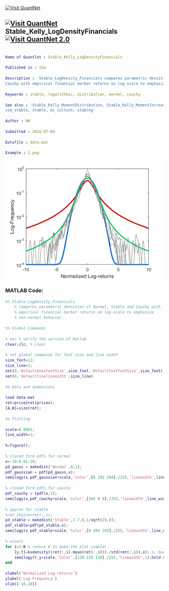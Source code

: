 
[<img src="https://github.com/QuantLet/Styleguide-and-FAQ/blob/master/pictures/banner.png" width="888" alt="Visit QuantNet">](http://quantlet.de/)

## [<img src="https://github.com/QuantLet/Styleguide-and-FAQ/blob/master/pictures/qloqo.png" alt="Visit QuantNet">](http://quantlet.de/) **Stable_Kelly_LogDensityFinancials** [<img src="https://github.com/QuantLet/Styleguide-and-FAQ/blob/master/pictures/QN2.png" width="60" alt="Visit QuantNet 2.0">](http://quantlet.de/)

```yaml

Name of Quantlet : Stable_Kelly_LogDensityFinancials

Published in : tba

Description : 'Stable_LogDensity_Financials compares parametric densities of Normal, Stable and
Cauchy with empirical financial market returns on log-scale to emphasize non-normal behavior.'

Keywords : stable, logarithmic, distribution, kernel, cauchy

See also : 'Stable_Kelly_MomentDistribution, Stable_Kelly_MomentIncrease, Stable_Kelly_Rescaling,
sim_stable, stable, mc_culloch, stabreg'

Author : NW

Submitted : 2016-07-04

Datafile : data.mat

Example : 1.png

```

![Picture1](1.png)


### MATLAB Code:
```matlab
%% Stable_LogDensity_Financials
    % Compares parametric densities of Normal, Stable and Cauchy with
    % empirical financial market returns on log-scale to emphasize
    % non-normal behavior.

%% Global Commands

% ver % verify the version of Matlab
clear;clc; % clear

% set global commands for font size and line width
size_font=12;
size_line=2;
set(0,'DefaultAxesFontSize',size_font,'DefaultTextFontSize',size_font);
set(0,'defaultlinelinewidth',size_line)

%% Data and dimensions

load data.mat
ret=price2ret(prices);
[A,B]=size(ret);

%% Plotting

scale=0.0001;
line_width=3;

h=figure();

% closed form pdfs for normal
x=-10:0.01:10;
pd_gauss = makedist('Normal',0,1);
pdf_gaussian = pdf(pd_gauss,x);
semilogy(x,pdf_gaussian+scale,'Color',[0 102 204]./255,'linewidth',line_width); hold on;

% closed form pdfs for cauchy
pdf_cauchy = tpdf(x,1);
semilogy(x,pdf_cauchy+scale,'Color',[204 0 0]./255,'linewidth',line_width)

% approx for stable
%ret_choice=ret(:,1);
pd_stable = makedist('Stable',1.7,0,1/sqrt(2),0);
pdf_stable=pdf(pd_stable,x);
semilogy(x,pdf_stable+scale,'Color',[0 204 102]./255,'linewidth',line_width)

% assets
for i=1:B % reduce B to make the plot simpler
    [y,t]=ksdensity((ret(:,i)-mean(ret(:,i)))./std(ret(:,i)),x); %,'bandwidth',0.005
    semilogy(t,y+scale,'Color',[128 128 128]./255,'linewidth',1);hold on;
end

xlabel('Normalized Log-returns')
ylabel('Log-Frequency')
xlim([-10,10])

```
